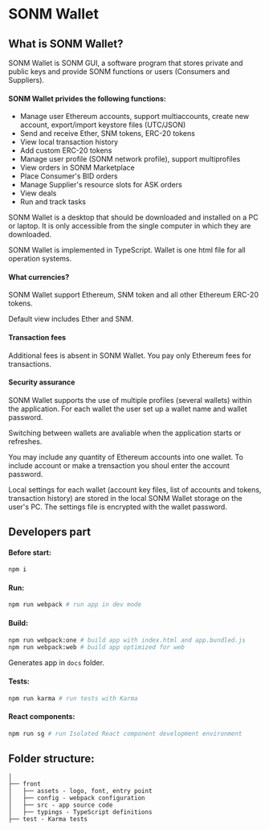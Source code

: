 # SONM Wallet

## What is SONM Wallet?

SONM Wallet is SONM GUI, a software program that stores private and public keys and provide SONM functions or users (Consumers and Suppliers).

#### SONM Wallet privides the following functions:
* Manage user Ethereum accounts, support multiaccounts, create new account, export/import keystore files (UTC/JSON)
* Send and receive Ether, SNM tokens, ERC-20 tokens
* View local transaction history
* Add custom ERC-20 tokens
* Manage user profile (SONM network profile), support multiprofiles
* View orders in SONM Marketplace
* Place Consumer's BID orders
* Manage Supplier's resource slots for ASK orders
* View deals
* Run and track tasks

SONM Wallet is a desktop that should be downloaded and installed on a PC or laptop. It is only accessible from the single computer in which they are downloaded. 

SONM Wallet is implemented in TypeScript. Wallet is one html file for all operation systems.

#### What currencies?
SONM Wallet support Ethereum, SNM token and all other Ethereum ERC-20 tokens.

Default view includes Ether and SNM. 

#### Transaction fees
Additional fees is absent in SONM Wallet.
You pay only Ethereum fees for transactions.

#### Security assurance
SONM Wallet supports the use of multiple profiles (several wallets) within the application. For each wallet the user set up a wallet name and wallet password.

Switching between wallets are avaliable when the application starts or refreshes.

You may include any quantity of Ethereum accounts into one wallet. To include account or make a trensaction you shoul enter the account password.

Local settings for each wallet (account key files, list of accounts and tokens, transaction history) are stored in the local SONM Wallet  storage on the user's PC. The settings file is encrypted with the wallet password.

## Developers part

#### Before start:

```bash
npm i
```

#### Run:

```bash
npm run webpack # run app in dev mode
```

#### Build:
```bash
npm run webpack:one # build app with index.html and app.bundled.js
npm run webpack:web # build app optimized for web
```

Generates app in `docs` folder.

#### Tests:

```bash
npm run karma # run tests with Karma
```

#### React components:

```bash
npm run sg # run Isolated React component development environment
```

## Folder structure:

```
│
├── front
│   ├── assets - logo, font, entry point
│   ├── config - webpack configuration
│   ├── src - app source code
│   ├── typings - TypeScript definitions
├── test - Karma tests
```